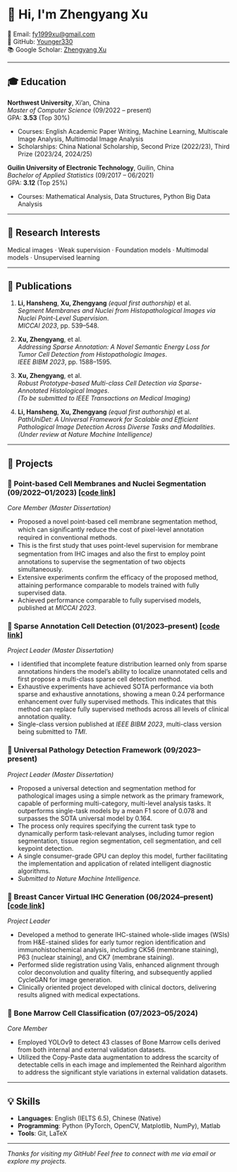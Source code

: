 # 👋 Hi, I'm Zhengyang Xu

📧 Email: [fy1999xu@gmail.com](mailto:fy1999xu@gmail.com)  
🐙 GitHub: [Younger330](https://github.com/Younger330)  
📚 Google Scholar: [Zhengyang Xu](https://scholar.google.com/citations?user=c-PDzPEAAAAJ&hl=en)  

---

## 🎓 Education

**Northwest University**, Xi’an, China  
*Master of Computer Science* (09/2022 – present)  
GPA: **3.53** (Top 30%)  
- Courses: English Academic Paper Writing, Machine Learning, Multiscale Image Analysis, Multimodal Image Analysis  
- Scholarships: China National Scholarship, Second Prize (2022/23), Third Prize (2023/24, 2024/25)

**Guilin University of Electronic Technology**, Guilin, China  
*Bachelor of Applied Statistics* (09/2017 – 06/2021)  
GPA: **3.12** (Top 25%)  
- Courses: Mathematical Analysis, Data Structures, Python Big Data Analysis  

---

## 🔬 Research Interests

Medical images · Weak supervision · Foundation models · Multimodal models · Unsupervised learning  

---

## 📄 Publications

1. **Li, Hansheng**, **Xu, Zhengyang** *(equal first authorship)* et al.  
   *Segment Membranes and Nuclei from Histopathological Images via Nuclei Point-Level Supervision*.  
   *MICCAI 2023*, pp. 539–548.

2. **Xu, Zhengyang**, et al.  
   *Addressing Sparse Annotation: A Novel Semantic Energy Loss for Tumor Cell Detection from Histopathologic Images*.  
   *IEEE BIBM 2023*, pp. 1588–1595.

3. **Xu, Zhengyang**, et al.  
   *Robust Prototype-based Multi-class Cell Detection via Sparse-Annotated Histological Images*.  
   *(To be submitted to IEEE Transactions on Medical Imaging)*

4. **Li, Hansheng**, **Xu, Zhengyang** *(equal first authorship)* et al.  
   *PathUniDet: A Universal Framework for Scalable and Efficient Pathological Image Detection Across Diverse Tasks and Modalities*.  
   *(Under review at Nature Machine Intelligence)*

---

## 🧪 Projects

### 🔹 Point-based Cell Membranes and Nuclei Segmentation (09/2022–01/2023)  [[code link]](https://github.com/Lion-shine/Segment-Membranes-and-Nuclei-from-Histopathological-Images-via-Nuclei-Point-level-Supervision) 
*Core Member (Master Dissertation)*  
- Proposed a novel point-based cell membrane segmentation method, which can signiﬁcantly reduce the cost of pixel-level annotation required in conventional methods.
- This is the ﬁrst study that uses point-level supervision for membrane segmentation from IHC images and also the ﬁrst to employ point annotations to supervise the segmentation of two objects simultaneously.
- Extensive experiments conﬁrm the efﬁcacy of the proposed method, attaining performance comparable to models trained with fully supervised data.
- Achieved performance comparable to fully supervised models, published at *MICCAI 2023*.

### 🔹 Sparse Annotation Cell Detection (01/2023–present)  [[code link]](https://github.com/Younger330/SemanticEnergyLoss) 
*Project Leader (Master Dissertation)*  
- I identified that incomplete feature distribution learned only from sparse annotations hinders the model’s ability to localize unannotated cells and first propose a multi-class sparse cell detection method.
- Exhaustive experiments have achieved SOTA performance via both sparse and exhaustive annotations, showing a mean 0.24 performance enhancement over fully supervised methods. This indicates that this method can replace fully supervised methods across all levels of clinical annotation quality.
- Single-class version published at *IEEE BIBM 2023*, multi-class version being submitted to *TMI*.

### 🔹 Universal Pathology Detection Framework (09/2023–present)
*Project Leader (Master Dissertation)*  
- Proposed a universal detection and segmentation method for pathological images using a simple network as the primary framework, capable of performing multi-category, multi-level analysis tasks. It outperforms single-task models by a mean F1 score of 0.078 and surpasses the SOTA universal model by 0.164. 
- The process only requires specifying the current task type to dynamically perform task-relevant analyses, including tumor region segmentation, tissue region segmentation, cell segmentation, and cell keypoint detection.
-  A single consumer-grade GPU can deploy this model, further facilitating the implementation and application of related intelligent diagnostic algorithms.
- *Submitted to Nature Machine Intelligence.*

### 🔹 Breast Cancer Virtual IHC Generation (06/2024–present) [[code link]](https://github.com/Younger330/Virtual-IHC-Generation) 
*Project Leader*  
- Developed a method to generate IHC-stained whole-slide images (WSIs) from H&E-stained slides for early tumor region identification and immunohistochemical analysis, including CK56 (membrane staining), P63 (nuclear staining), and CK7 (membrane staining).
- Performed slide registration using Valis, enhanced alignment through color deconvolution and quality filtering, and subsequently applied CycleGAN for image generation.
- Clinically oriented project developed with clinical doctors, delivering results aligned with medical expectations.


### 🔹 Bone Marrow Cell Classification (07/2023–05/2024)
*Core Member*  
- Employed YOLOv9 to detect 43 classes of Bone Marrow cells derived from both internal and external validation datasets. 
- Utilized the Copy-Paste data augmentation to address the scarcity of detectable cells in each image and implemented the Reinhard algorithm to address the significant style variations in external validation datasets.


---

## 💡 Skills

- **Languages**: English (IELTS 6.5), Chinese (Native)
- **Programming**: Python (PyTorch, OpenCV, Matplotlib, NumPy), Matlab  
- **Tools**: Git, LaTeX

---

*Thanks for visiting my GitHub! Feel free to connect with me via email or explore my projects.*
